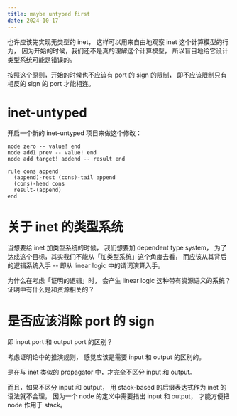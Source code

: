 ```yaml
---
title: maybe untyped first
date: 2024-10-17
---
```


也许应该先实现无类型的 inet，
这样可以用来自由地观察 inet 这个计算模型的行为，
因为开始的时候，我们还不是真的理解这个计算模型，
所以盲目地给它设计类型系统可能是错误的。

按照这个原则，开始的时候也不应该有 port 的 sign 的限制，
即不应该限制只有相反的 sign 的 port 才能相连。

# inet-untyped

开启一个新的 inet-untyped 项目来做这个修改：

```inet
node zero -- value! end
node add1 prev -- value! end
node add target! addend -- result end

rule cons append
  (append)-rest (cons)-tail append
  (cons)-head cons
  result-(append)
end
```

# 关于 inet 的类型系统

当想要给 inet 加类型系统的时候，
我们想要加 dependent type system，
为了达成这个目标，其实我们不能从「加类型系统」这个角度去看，
而应该从其背后的逻辑系统入手
-- 即从 linear logic 中的谓词演算入手。

为什么在考虑「证明的逻辑」时，
会产生 linear logic 这种带有资源语义的系统？
证明中有什么是和资源相关的？

# 是否应该消除 port 的 sign

即 input port 和 output port 的区别？

考虑证明论中的推演规则，
感觉应该是需要 input 和 output 的区别的。

是在与 inet 类似的 propagator 中，才完全不区分 input 和 output。

而且，如果不区分 input 和 output，
用 stack-based 的后缀表达式作为 inet 的语法就不合理，
因为一个 node 的定义中需要指出 input 和 output，
才能方便把 node 作用于 stack。
